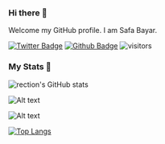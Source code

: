 ### Hi there 👋

Welcome my GitHub profile. I am Safa Bayar. 

[![Twitter Badge](https://img.shields.io/badge/-Twitter-1da1f2?labelColor=1da1f2&logo=twitter&logoColor=white&link=https://twitter.com/BayarSafa)](https://twitter.com/BayarSafa)
[![Github Badge](https://img.shields.io/badge/-Github-232323?logo=Github&logoColor=white&link=https://space.bilibili.com/7708412)](https://github.com/rection)
![visitors](https://visitor-badge.laobi.icu/badge?page_id=rection)



<!--
**rection/rection** is a ✨ _special_ ✨ repository because its `README.md` (this file) appears on your GitHub profile.

Here are some ideas to get you started:

- 🔭 I’m currently working on ...
- 🌱 I’m currently learning ...
- 👯 I’m looking to collaborate on ...
- 🤔 I’m looking for help with ...
- 💬 Ask me about ...
- 📫 How to reach me: ...
- 😄 Pronouns: ...
- ⚡ Fun fact: ...
-->

### My Stats 🔭

![rection's GitHub stats](https://github-readme-stats.vercel.app/api?username=rection&show_icons=true&theme=radical)

![Alt text](https://spotify-recently-played-readme.vercel.app/api?user=sbayar2012&unique=yes&width=800&count=5)

![Alt text](https://spotify-recently-played-readme.vercel.app/api?user=sbayar2012&width=800&count=5&unique=yes)

[![Top Langs](https://github-readme-stats.vercel.app/api/top-langs/?username=rection&layout=compact)](https://github.com/rection/github-readme-stats)

